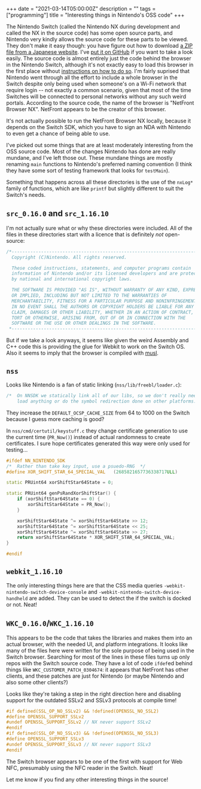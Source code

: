 +++
date = "2021-03-14T05:00:00Z"
description = ""
tags = ["programming"]
title = "Interesting things in Nintendo's OSS code"
+++

The Nintendo Switch (called the Nintendo NX during development and called the NX in the source code) has some open source parts, and Nintendo very kindly allows the source code for these parts to be viewed. They don't make it easy though: you have figure out how to download [a ZIP file from a Japanese website](https://www.nintendo.co.jp/support/oss/). I've [put it on GitHub](https://github.com/Smittyvb/switch-oss) if you want to take a look easily. The source code is almost entirely just the code behind the browser in the Nintendo Switch, although it's not exactly easy to load this browser in the first place without [instructions on how to do so](https://www.lifewire.com/access-nintendo-switch-web-browser-4583984). I'm fairly suprised that Nintendo went through all the effort to include a whole browser in the Switch despite only being used when someone's on a Wi-Fi network that require login -- not exactly a common scenario, given that most of the time Switches will be connected to personal networks without any such weird portals. According to the source code, the name of the browser is "NetFront Browser NX". NetFront appears to be the creator of this browser.

It's not actually possible to run the NetFront Browser NX locally, because it depends on the Switch SDK, which you have to sign an NDA with Nintendo to even get a chance of being able to use.

I've picked out some things that are at least moderately interesting from the OSS source code. Most of the changes Nintendo has done are really mundane, and I've left those out. These mundane things are mostly renaming `main` functions to Nintendo's preferred naming convention (I think they have some sort of testing framework that looks for `testMain`).

Something that happens across all these directories is the use of the `nxLog*` family of functions, which are like `printf` but slightly different to suit the Switch's needs.

## `src_0.16.0` and `src_1.16.10`
I'm not actually sure what or why these directories were included. All of the files in these directories start with a licence that is definitely *not* open-source:
```cpp
/*--------------------------------------------------------------------------------*
  Copyright (C)Nintendo. All rights reserved.

  These coded instructions, statements, and computer programs contain
  information of Nintendo and/or its licensed developers and are protected
  by national and international copyright laws.

  THE SOFTWARE IS PROVIDED "AS IS", WITHOUT WARRANTY OF ANY KIND, EXPRESS
  OR IMPLIED, INCLUDING BUT NOT LIMITED TO THE WARRANTIES OF
  MERCHANTABILITY, FITNESS FOR A PARTICULAR PURPOSE AND NONINFRINGEMENT.
  IN NO EVENT SHALL THE AUTHORS OR COPYRIGHT HOLDERS BE LIABLE FOR ANY
  CLAIM, DAMAGES OR OTHER LIABILITY, WHETHER IN AN ACTION OF CONTRACT,
  TORT OR OTHERWISE, ARISING FROM, OUT OF OR IN CONNECTION WITH THE
  SOFTWARE OR THE USE OR OTHER DEALINGS IN THE SOFTWARE.
 *--------------------------------------------------------------------------------*/
```

But if we take a look anyways, it seems like given the weird Assembly and C++ code this is providing the glue for Webkit to work on the Switch OS. Also it seems to imply that the browser is compiled with [musl](https://musl.libc.org/).

## `nss`
Looks like Nintendo is a fan of static linking (`nss/lib/freebl/loader.c`):
```cpp
/*  On NNSDK we statically link all of our libs, so we don't really need to
    load anything or do the symbol redirection done on other platforms.  */
```

They increase the `DEFAULT_OCSP_CACHE_SIZE` from 64 to 1000 on the Switch because I guess more caching is good?

In `nss/cmd/certutil/keystuff.c` they change certificate generation to use the current time (`PR_Now()`) instead of actual randomness to create certificates. I sure hope certificates generated this way were only used for testing...
```cpp
#ifdef NN_NINTENDO_SDK
/*  Rather than take key input, use a psuedo-RNG  */
#define XOR_SHIFT_STAR_64_SPECIAL_VAL   (2685821657736338717ULL)

static PRUint64 xorShiftStar64State = 0;

static PRUint64 genPsRandXorShiftStar() {
    if (xorShiftStar64State == 0) {
        xorShiftStar64State = PR_Now();
    }

    xorShiftStar64State ^= xorShiftStar64State >> 12;
    xorShiftStar64State ^= xorShiftStar64State << 25;
    xorShiftStar64State ^= xorShiftStar64State >> 27;
    return xorShiftStar64State * XOR_SHIFT_STAR_64_SPECIAL_VAL;
}

#endif
```

## `webkit_1.16.10`
The only interesting things here are that the CSS media queries `-webkit-nintendo-switch-device-console` and `-webkit-nintendo-switch-device-handheld` are added. They can be used to detect the if the switch is docked or not. Neat!

## `WKC_0.16.0`/`WKC_1.16.10`
This appears to be the code that takes the libraries and makes them into an actual browser, with the needed UI, and platform integrations. It looks like many of the files here were written for the sole purpose of being used in the Switch browser. Searching for most of the lines in these files turns up only repos with the Switch source code. They have a lot of code `ifdef`ed behind things like `WKC_CUSTOMER_PATCH_0304674`: it appears that NetFront has other clients, and these patches are just for Nintendo (or maybe Nintendo and also some other clients?)

Looks like they're taking a step in the right direction here and disabling support for the outdated SSLv2 and SSLv3 protocols at compile time!
```cpp
#if defined(SSL_OP_NO_SSLv2) && !defined(OPENSSL_NO_SSL2)
#define OPENSSL_SUPPORT_SSLv2
#undef OPENSSL_SUPPORT_SSLv2 // NX never support SSLv2
#endif
#if defined(SSL_OP_NO_SSLv3) && !defined(OPENSSL_NO_SSL3)
#define OPENSSL_SUPPORT_SSLv3
#undef OPENSSL_SUPPORT_SSLv3 // NX never support SSLv3
#endif
```

The Switch browser appears to be one of the first with support for Web NFC, presumably using the NFC reader in the Switch. Neat!

Let me know if you find any other interesting things in the source!
